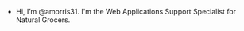 - Hi, I’m @amorris31.  I'm the Web Applications Support Specialist for Natural Grocers.

<!---
amorris31/amorris31 is a ✨ special ✨ repository because its `README.md` (this file) appears on your GitHub profile.
You can click the Preview link to take a look at your changes.
--->
